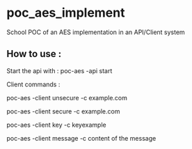# poc_aes_implement
School POC of an AES implementation in an API/Client system

## How to use :
Start the api with : poc-aes -api start

Client commands :

poc-aes -client unsecure -c example.com

poc-aes -client secure -c example.com

poc-aes -client key -c keyexample

poc-aes -client message -c content of the message
